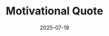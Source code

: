 ---
layout: socialpost
title: "Motivational Quote"
date: 2025-07-19
media_type: image
media_src: motivation.jpg
overlay_text: "Push yourself, because no one else is going to do it for you."
description: "Download or share this motivational quote image. Add your own brand name and logo dynamically and promote your identity on social media."
categories: [motivation, quotes, image]
tags: [motivation, branding, social media, quote]
thumbnail: motivation.jpg
noindex: true
---